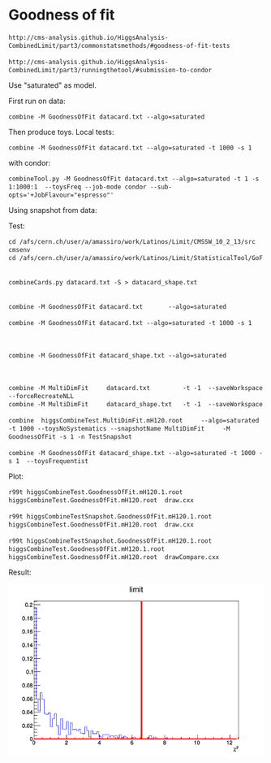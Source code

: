 Goodness of fit
====

    http://cms-analysis.github.io/HiggsAnalysis-CombinedLimit/part3/commonstatsmethods/#goodness-of-fit-tests
    
    http://cms-analysis.github.io/HiggsAnalysis-CombinedLimit/part3/runningthetool/#submission-to-condor

    
Use "saturated" as model.

First run on data:

    combine -M GoodnessOfFit datacard.txt --algo=saturated

Then produce toys.
Local tests:
    
    combine -M GoodnessOfFit datacard.txt --algo=saturated -t 1000 -s 1
    
with condor:

    combineTool.py -M GoodnessOfFit datacard.txt --algo=saturated -t 1 -s 1:1000:1  --toysFreq --job-mode condor --sub-opts='+JobFlavour="espresso"'
    
    
Using snapshot from data:


    
    
Test:

    cd /afs/cern.ch/user/a/amassiro/work/Latinos/Limit/CMSSW_10_2_13/src
    cmsenv
    cd /afs/cern.ch/user/a/amassiro/work/Latinos/Limit/StatisticalTool/GoF
    

    combineCards.py datacard.txt -S > datacard_shape.txt

        
    combine -M GoodnessOfFit datacard.txt       --algo=saturated
    
    combine -M GoodnessOfFit datacard.txt --algo=saturated -t 1000 -s 1
    
    
    
    combine -M GoodnessOfFit datacard_shape.txt --algo=saturated

    
    
    combine -M MultiDimFit     datacard.txt         -t -1  --saveWorkspace     --forceRecreateNLL
    combine -M MultiDimFit     datacard_shape.txt   -t -1  --saveWorkspace
    
    combine  higgsCombineTest.MultiDimFit.mH120.root     --algo=saturated -t 1000 --toysNoSystematics --snapshotName MultiDimFit     -M GoodnessOfFit -s 1 -n TestSnapshot
    
    combine -M GoodnessOfFit datacard_shape.txt --algo=saturated -t 1000 -s 1  --toysFrequentist
    
    
    
Plot:
    
    r99t higgsCombineTest.GoodnessOfFit.mH120.1.root  higgsCombineTest.GoodnessOfFit.mH120.root  draw.cxx
    
    r99t higgsCombineTestSnapshot.GoodnessOfFit.mH120.1.root  higgsCombineTest.GoodnessOfFit.mH120.root  draw.cxx

    r99t higgsCombineTestSnapshot.GoodnessOfFit.mH120.1.root  higgsCombineTest.GoodnessOfFit.mH120.1.root   higgsCombineTest.GoodnessOfFit.mH120.root  drawCompare.cxx

    
Result:

![chi2](c1.png)
